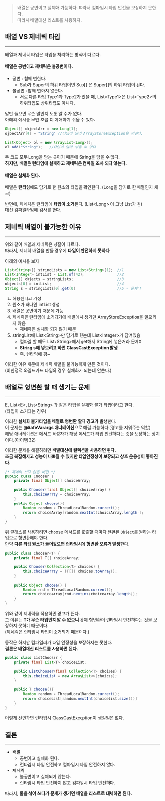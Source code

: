 >배열은 공변이고 실체화 가능하다. 따라서 컴파일시 타입 안전을 보장하지 못한다.   
>따라서 배열대신 리스트를 사용하자.

## 배열 VS 제네릭 타입
---
배열과 제네릭 타입은 타입을 처리하는 방식이 다르다.

#### 배열은 공변이고 제네릭은 불공변이다.
- 공변 : 함께 변한다. 
	- Sub가 Super의 하위 타입이면 Sub[] 은 Super[]의 하위 타입이 된다.
- 불공변 : 함께 변하지 않는다.
	- 서로 다른 타입 Type1과 Type2가 있을 때, List\<Type1\>은 List\<Type2\>의 하위타입도 상위타입도 아니다.

말만 들으면 무슨 말인지 도통 알 수가 없다.    
아래의 예시를 보면 조금 더 이해하기 쉬울 수 있다.

```java
Object[] objectArr = new Long[1];
ojbectArr[0] = "String" //타입이 달라 ArrayStoreException을 던진다.
```

```java
List<Object> ol = new ArrayList<Long>();
ol.add("String");   //타입이 달라 넣을 수 없다.
```

두 코드 모두 Long을 담는 곳이기 때문에 String을 담을 수 없다.    
**하지만, 배열은 런타임에 실패하고 제네릭은 컴파일 조차 되지 않는다.**

#### 배열은 실체화 된다.
배열은 **런타임**에도 담기로 한 원소의 타입을 확인한다. (Long을 담기로 한 배열인지 체크)

반면에, 제네릭은 런타임에 **타입이 소거**된다. (List\<Long\> 이 그냥 List가 됨)    
대신 컴파일타임에 검사를 한다.

## 제네릭 배열이 불가능한 이유
---
위와 같이 배열과 제네릭은 성질이 다르다.   
따라서, 제네릭 배열을 만들 경우에 **타입이 안전하지 못하다.**

아래의 예시를 보자

```java
List<String>[] stringLists = new List<String>[1];  //1
List<Integer> intList = List.of(42);               //2
Object[] objects = stringLists;                    //3
objects[0] = intList;                              //4
String s = stringLists[0].get(0)                   //5 - 문제!!
```

1. 허용된다고 가정
2. 원소가 하나인 intList 생성
3. 배열은 공변이기 때문에 가능
4. 제네릭은 런타임에 소거되기에 배열에서 생기던 ArrayStoreException을 일으키지 않음
	- 제네릭은 실체화 되지 않기 때문
5. stringList에 List\<String\>만 담기로 했는데 List\<Integer\>가 담겨있음
	- 컴파일 할 때도 List\<String\>에서 get해서 String에 넣은거라 문제X
	- **String s에 넣으려고 하면 ClassCastException 발생**
	- 즉, 런타임에 펑~

이러한 이유 때문에 제네릭 배열을 불가능하게 만든 것이다.    
(비한정적 와일드카드 타입의 경우 실체화가 되는데 안쓴다.)

## 배열로 형변환 할 때 생기는 문제
---
E, List\<E\>, List\<String\> 과 같은 타입을 실체화 불가 타입이라고 한다.    
(타입이 소거되는 경우)

이러한 **실체화 불가타입을 배열로 형변환 할때 경고가 발생**한다.    
이 문제는 **@SafeVarargs 애너테이션**으로 해결 가능하다.(경고를 지워주는 역할)     
해당 애너테이션은 메서드 작성자가 해당 메서드가 타입 안전하다는 것을 보장하는 장치이다.(아이템 32)

이러한 문제를 해결하려면 **배열대신에 컬렉션을 사용하면 된다.**   
**조금 복잡해지고 성능이 나빠질 수 있지만 타입안정성이 보장되고 상호 운용성이 좋아진다.**


```java
/* 제네릭 쓰지 않은 버전 */
public class Chooser {
    private final Object[] choiceArray;

    public Chooser(final Object[] choiceArray) {
        this.choiceArray = choiceArray;
    }
    public Object choose(){
        Random random = ThreadLocalRandom.current();
        return choiceArray[random.nextInt(choiceArray.length)];
    }
}
```

위 클래스를 사용하려면 choose 메서드를 호출할 때마다 반환된 `Object`를 원하는 타입으로 형변환해야 한다.  
만약 **다른 타입 원소가 들어있으면 런타임시에 형변환 오류가 발생**한다.

```java
public class Chooser<T> {
    private final T[] choiceArray;

    public Chooser(Collection<T> choices) {
        this.choiceArray = (T[]) choices.toArray();
    }
	
    public Object choose() {
        Random rnd = ThreadLocalRandom.current();
        return choiceArray[rnd.nextInt(choiceArray.length)];
    }
}
```

위와 같이 제네릭을 적용하면 경고가 뜬다.    
그 이유는 **T가 무슨 타입인지 알 수 없으니** 강제 형변환이 런타임시 안전하다는 것을 보장하지 못하기 때문이다.   
(제네릭은 런타임시 타입이 소거되기 때문이다.)

동작은 하지만 컴파일러가 타입 안정성을 보장하지는 못한다.   
**결론은 배열대신 리스트를 사용하면 된다.**

```java
public class ListChooser {
    private final List<T> choiceList;

    public ListChooser(final Collection<T> choices) {
        this.choiceList = new ArrayList<>(choices);
    }
    
    public T choose(){
        Random random = ThreadLocalRandom.current();
        return choiceList[random.nextInt(choiceList.size())];
    }
}
```

이렇게 선언하면 런타입시 ClassCastException이 생길일은 없다.

## 결론
---
- **배열**
	- 공변이고 실체화 된다.
	- 런타임시 타입 안전하고 컴파일시 타입 안전하지 않다.
- **제네릭**
	- 불공변이고 실체되지 않는다.
	- 런타임시 타입 안전하지 않고 컴파일시 타입 안전하다.

따라서, **둘을 섞어 쓰다가 문제가 생기면 배열을 리스트로 대체하면 된다.**